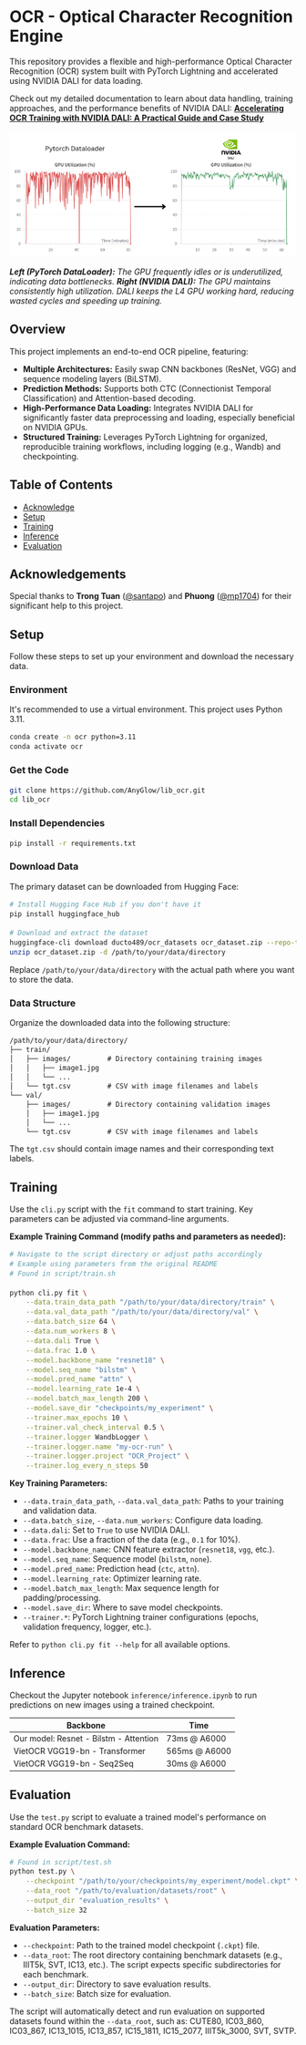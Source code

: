 # OCR - Optical Character Recognition Engine

This repository provides a flexible and high-performance Optical Character Recognition (OCR) system built with PyTorch Lightning and accelerated using NVIDIA DALI for data loading.

Check out my detailed documentation to learn about data handling, training approaches, and the performance benefits of NVIDIA DALI: **[Accelerating OCR Training with NVIDIA DALI: A Practical Guide and Case Study](https://ducto489.github.io/projects/ocr-dali/)**


![clickbait image](/image/Pytorch-Dataloader.png)

_**Left (PyTorch DataLoader):** The GPU frequently idles or is underutilized, indicating data bottlenecks. **Right (NVIDIA DALI):** The GPU maintains consistently high utilization. DALI keeps the L4 GPU working hard, reducing wasted cycles and speeding up training._

## Overview

This project implements an end-to-end OCR pipeline, featuring:

*   **Multiple Architectures:** Easily swap CNN backbones (ResNet, VGG) and sequence modeling layers (BiLSTM).
*   **Prediction Methods:** Supports both CTC (Connectionist Temporal Classification) and Attention-based decoding.
*   **High-Performance Data Loading:** Integrates NVIDIA DALI for significantly faster data preprocessing and loading, especially beneficial on NVIDIA GPUs.
*   **Structured Training:** Leverages PyTorch Lightning for organized, reproducible training workflows, including logging (e.g., Wandb) and checkpointing.

## Table of Contents

- [Acknowledge](#acknowledgements)
- [Setup](#setup)
- [Training](#training)
- [Inference](#inference)
- [Evaluation](#evaluation)

## Acknowledgements

Special thanks to **Trong Tuan** ([@santapo](https://github.com/santapo)) and **Phuong** ([@mp1704](https://github.com/mp1704)) for their significant help to this project.

## Setup

Follow these steps to set up your environment and download the necessary data.

### Environment

It's recommended to use a virtual environment. This project uses Python 3.11.

```bash
conda create -n ocr python=3.11
conda activate ocr
```

### Get the Code

```bash
git clone https://github.com/AnyGlow/lib_ocr.git
cd lib_ocr
```

### Install Dependencies

```bash
pip install -r requirements.txt
```

### Download Data

The primary dataset can be downloaded from Hugging Face:

```bash
# Install Hugging Face Hub if you don't have it
pip install huggingface_hub

# Download and extract the dataset
huggingface-cli download ducto489/ocr_datasets ocr_dataset.zip --repo-type dataset --local-dir .
unzip ocr_dataset.zip -d /path/to/your/data/directory
```

Replace `/path/to/your/data/directory` with the actual path where you want to store the data.

### Data Structure

Organize the downloaded data into the following structure:

```
/path/to/your/data/directory/
├── train/
│   ├── images/         # Directory containing training images
│   │   ├── image1.jpg
│   │   └── ...
│   └── tgt.csv         # CSV with image filenames and labels
└── val/
    ├── images/         # Directory containing validation images
    │   ├── image1.jpg
    │   └── ...
    └── tgt.csv         # CSV with image filenames and labels
```

The `tgt.csv` should contain image names and their corresponding text labels.

## Training

Use the `cli.py` script with the `fit` command to start training. Key parameters can be adjusted via command-line arguments.

**Example Training Command (modify paths and parameters as needed):**

```bash
# Navigate to the script directory or adjust paths accordingly
# Example using parameters from the original README
# Found in script/train.sh

python cli.py fit \
    --data.train_data_path "/path/to/your/data/directory/train" \
    --data.val_data_path "/path/to/your/data/directory/val" \
    --data.batch_size 64 \
    --data.num_workers 8 \
    --data.dali True \
    --data.frac 1.0 \
    --model.backbone_name "resnet18" \
    --model.seq_name "bilstm" \
    --model.pred_name "attn" \
    --model.learning_rate 1e-4 \
    --model.batch_max_length 200 \
    --model.save_dir "checkpoints/my_experiment" \
    --trainer.max_epochs 10 \
    --trainer.val_check_interval 0.5 \
    --trainer.logger WandbLogger \
    --trainer.logger.name "my-ocr-run" \
    --trainer.logger.project "OCR_Project" \
    --trainer.log_every_n_steps 50
```

**Key Training Parameters:**

*   `--data.train_data_path`, `--data.val_data_path`: Paths to your training and validation data.
*   `--data.batch_size`, `--data.num_workers`: Configure data loading.
*   `--data.dali`: Set to `True` to use NVIDIA DALI.
*   `--data.frac`: Use a fraction of the data (e.g., `0.1` for 10%).
*   `--model.backbone_name`: CNN feature extractor (`resnet18`, `vgg`, etc.).
*   `--model.seq_name`: Sequence model (`bilstm`, `none`).
*   `--model.pred_name`: Prediction head (`ctc`, `attn`).
*   `--model.learning_rate`: Optimizer learning rate.
*   `--model.batch_max_length`: Max sequence length for padding/processing.
*   `--model.save_dir`: Where to save model checkpoints.
*   `--trainer.*`: PyTorch Lightning trainer configurations (epochs, validation frequency, logger, etc.).

Refer to `python cli.py fit --help` for all available options.

## Inference

Checkout the Jupyter notebook `inference/inference.ipynb` to run predictions on new images using a trained checkpoint.

| Backbone                               | Time          |
|----------------------------------------|---------------|
| Our model: Resnet - Bilstm - Attention | 73ms @ A6000  |
| VietOCR VGG19-bn - Transformer         | 565ms @ A6000 |
| VietOCR VGG19-bn - Seq2Seq             |  30ms @ A6000 |

## Evaluation

Use the `test.py` script to evaluate a trained model's performance on standard OCR benchmark datasets.

**Example Evaluation Command:**

```bash
# Found in script/test.sh
python test.py \
    --checkpoint "/path/to/your/checkpoints/my_experiment/model.ckpt" \
    --data_root "/path/to/evaluation/datasets/root" \
    --output_dir "evaluation_results" \
    --batch_size 32
```

**Evaluation Parameters:**

*   `--checkpoint`: Path to the trained model checkpoint (`.ckpt`) file.
*   `--data_root`: The root directory containing benchmark datasets (e.g., IIIT5k, SVT, IC13, etc.). The script expects specific subdirectories for each benchmark.
*   `--output_dir`: Directory to save evaluation results.
*   `--batch_size`: Batch size for evaluation.

The script will automatically detect and run evaluation on supported datasets found within the `--data_root`, such as:
CUTE80, IC03_860, IC03_867, IC13_1015, IC13_857, IC15_1811, IC15_2077, IIIT5k_3000, SVT, SVTP.

